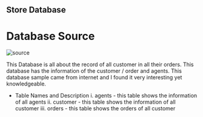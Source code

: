 ## Store Database

# Database Source

![source](https://user-images.githubusercontent.com/73158904/103331945-178a5b00-4aa3-11eb-8a9d-590c59a86c44.png)

This Database is all about the record of all customer in all their orders. This database has the information of the customer / order and agents. This database sample came from internet and I found it very interesting yet knowledgeable.

- Table Names and Description
  i. agents - this table shows the information of all agents
  ii. customer - this table shows the information of all customer
  iii. orders - this table shows the orders of all customer
